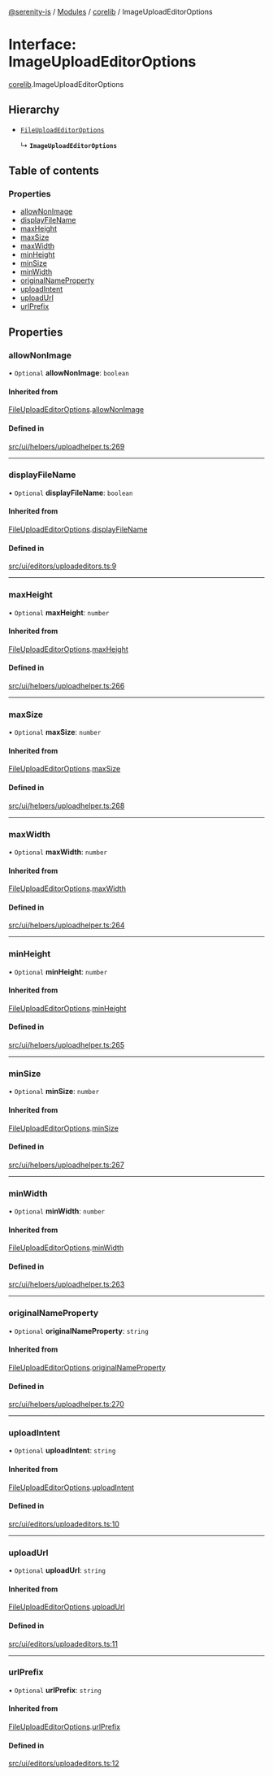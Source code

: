 [@serenity-is](../README.md) / [Modules](../modules.md) / [corelib](../modules/corelib.md) / ImageUploadEditorOptions

# Interface: ImageUploadEditorOptions

[corelib](../modules/corelib.md).ImageUploadEditorOptions

## Hierarchy

- [`FileUploadEditorOptions`](corelib.FileUploadEditorOptions.md)

  ↳ **`ImageUploadEditorOptions`**

## Table of contents

### Properties

- [allowNonImage](corelib.ImageUploadEditorOptions.md#allownonimage)
- [displayFileName](corelib.ImageUploadEditorOptions.md#displayfilename)
- [maxHeight](corelib.ImageUploadEditorOptions.md#maxheight)
- [maxSize](corelib.ImageUploadEditorOptions.md#maxsize)
- [maxWidth](corelib.ImageUploadEditorOptions.md#maxwidth)
- [minHeight](corelib.ImageUploadEditorOptions.md#minheight)
- [minSize](corelib.ImageUploadEditorOptions.md#minsize)
- [minWidth](corelib.ImageUploadEditorOptions.md#minwidth)
- [originalNameProperty](corelib.ImageUploadEditorOptions.md#originalnameproperty)
- [uploadIntent](corelib.ImageUploadEditorOptions.md#uploadintent)
- [uploadUrl](corelib.ImageUploadEditorOptions.md#uploadurl)
- [urlPrefix](corelib.ImageUploadEditorOptions.md#urlprefix)

## Properties

### allowNonImage

• `Optional` **allowNonImage**: `boolean`

#### Inherited from

[FileUploadEditorOptions](corelib.FileUploadEditorOptions.md).[allowNonImage](corelib.FileUploadEditorOptions.md#allownonimage)

#### Defined in

[src/ui/helpers/uploadhelper.ts:269](https://github.com/serenity-is/serenity/blob/master/packages/corelib/src/ui/helpers/uploadhelper.ts#L269)

___

### displayFileName

• `Optional` **displayFileName**: `boolean`

#### Inherited from

[FileUploadEditorOptions](corelib.FileUploadEditorOptions.md).[displayFileName](corelib.FileUploadEditorOptions.md#displayfilename)

#### Defined in

[src/ui/editors/uploadeditors.ts:9](https://github.com/serenity-is/serenity/blob/master/packages/corelib/src/ui/editors/uploadeditors.ts#L9)

___

### maxHeight

• `Optional` **maxHeight**: `number`

#### Inherited from

[FileUploadEditorOptions](corelib.FileUploadEditorOptions.md).[maxHeight](corelib.FileUploadEditorOptions.md#maxheight)

#### Defined in

[src/ui/helpers/uploadhelper.ts:266](https://github.com/serenity-is/serenity/blob/master/packages/corelib/src/ui/helpers/uploadhelper.ts#L266)

___

### maxSize

• `Optional` **maxSize**: `number`

#### Inherited from

[FileUploadEditorOptions](corelib.FileUploadEditorOptions.md).[maxSize](corelib.FileUploadEditorOptions.md#maxsize)

#### Defined in

[src/ui/helpers/uploadhelper.ts:268](https://github.com/serenity-is/serenity/blob/master/packages/corelib/src/ui/helpers/uploadhelper.ts#L268)

___

### maxWidth

• `Optional` **maxWidth**: `number`

#### Inherited from

[FileUploadEditorOptions](corelib.FileUploadEditorOptions.md).[maxWidth](corelib.FileUploadEditorOptions.md#maxwidth)

#### Defined in

[src/ui/helpers/uploadhelper.ts:264](https://github.com/serenity-is/serenity/blob/master/packages/corelib/src/ui/helpers/uploadhelper.ts#L264)

___

### minHeight

• `Optional` **minHeight**: `number`

#### Inherited from

[FileUploadEditorOptions](corelib.FileUploadEditorOptions.md).[minHeight](corelib.FileUploadEditorOptions.md#minheight)

#### Defined in

[src/ui/helpers/uploadhelper.ts:265](https://github.com/serenity-is/serenity/blob/master/packages/corelib/src/ui/helpers/uploadhelper.ts#L265)

___

### minSize

• `Optional` **minSize**: `number`

#### Inherited from

[FileUploadEditorOptions](corelib.FileUploadEditorOptions.md).[minSize](corelib.FileUploadEditorOptions.md#minsize)

#### Defined in

[src/ui/helpers/uploadhelper.ts:267](https://github.com/serenity-is/serenity/blob/master/packages/corelib/src/ui/helpers/uploadhelper.ts#L267)

___

### minWidth

• `Optional` **minWidth**: `number`

#### Inherited from

[FileUploadEditorOptions](corelib.FileUploadEditorOptions.md).[minWidth](corelib.FileUploadEditorOptions.md#minwidth)

#### Defined in

[src/ui/helpers/uploadhelper.ts:263](https://github.com/serenity-is/serenity/blob/master/packages/corelib/src/ui/helpers/uploadhelper.ts#L263)

___

### originalNameProperty

• `Optional` **originalNameProperty**: `string`

#### Inherited from

[FileUploadEditorOptions](corelib.FileUploadEditorOptions.md).[originalNameProperty](corelib.FileUploadEditorOptions.md#originalnameproperty)

#### Defined in

[src/ui/helpers/uploadhelper.ts:270](https://github.com/serenity-is/serenity/blob/master/packages/corelib/src/ui/helpers/uploadhelper.ts#L270)

___

### uploadIntent

• `Optional` **uploadIntent**: `string`

#### Inherited from

[FileUploadEditorOptions](corelib.FileUploadEditorOptions.md).[uploadIntent](corelib.FileUploadEditorOptions.md#uploadintent)

#### Defined in

[src/ui/editors/uploadeditors.ts:10](https://github.com/serenity-is/serenity/blob/master/packages/corelib/src/ui/editors/uploadeditors.ts#L10)

___

### uploadUrl

• `Optional` **uploadUrl**: `string`

#### Inherited from

[FileUploadEditorOptions](corelib.FileUploadEditorOptions.md).[uploadUrl](corelib.FileUploadEditorOptions.md#uploadurl)

#### Defined in

[src/ui/editors/uploadeditors.ts:11](https://github.com/serenity-is/serenity/blob/master/packages/corelib/src/ui/editors/uploadeditors.ts#L11)

___

### urlPrefix

• `Optional` **urlPrefix**: `string`

#### Inherited from

[FileUploadEditorOptions](corelib.FileUploadEditorOptions.md).[urlPrefix](corelib.FileUploadEditorOptions.md#urlprefix)

#### Defined in

[src/ui/editors/uploadeditors.ts:12](https://github.com/serenity-is/serenity/blob/master/packages/corelib/src/ui/editors/uploadeditors.ts#L12)
